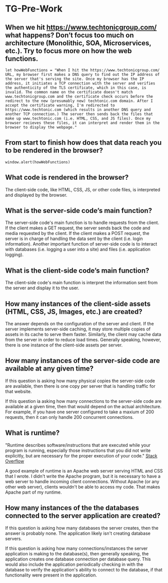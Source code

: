 # TG-Pre-Work

## When we hit https://www.techtonicgroup.com/ what happens? Don’t focus too much on architecture (Monolithic, SOA, Microservices, etc.). Try to focus more on how the web functions.

`let howWebFunctions = "When I hit the https://www.techtonicgroup.com/ URL, my browser first makes a DNS query to find out the IP address of the server that's serving the site. Once my browser has the IP address, it initiates a TCP connection with the server and verifies the authenticity of the TLS certificate, which in this case, is invalid. The common name on the certificate doesn't match www.techtonicgroup.com and the certificate check occurs before the redirect to the new (presumably new) techtonic.com domain. After I accept the certificate warning, I'm redirected to https://www.techtonic.com (which results in another DNS query and another TCP connection.) The server then sends back the files that make up www.techtonic.com (i.e. HTML, CSS, and JS files). Once my browser recieves these files, it can interpret and render them in the browser to display the webpage."`


## From start to finish how does that data reach you to be rendered in the browser?

`window.alert(howWebFunctions)`


## What code is rendered in the browser?

The client-side code, like HTML, CSS, JS, or other code files, is interpreted and displayed by the browser.

## What is the server-side code’s main function?

The server-side code's main function is to handle requests from the client. If the client makes a GET request, the server sends back the code and media requested by the client. If the client makes a POST request, the server is in charge of handling the data sent by the client (i.e. login information). Another important function of server-side code is to interact with databases (i.e. logging a user into a site) and files (i.e. application logging).

## What is the client-side code’s main function?

The client-side code's main function is interpret the information sent from the server and display it to the user. 

## How many instances of the client-side assets (HTML, CSS, JS, Images, etc.) are created?

The answer depends on the configuration of the server and client. If the server implements server-side caching, it may store multiple copies of assets in its cache to serve them faster. Similarly, the client may cache data from the server in order to reduce load times. Generally speaking, however, there is one instance of the client-side assets per server. 

## How many instances of the server-side code are available at any given time?

If this question is asking how many physical copies the server-side code are available, then there is one copy per server that is handling traffic for that website. 

If this question ia asking how many connections to the server-side code are available at a given time, then that would depend on the actual architecture. For example, if you have one server configured to take a maxium of 200 requests, then it can only handle 200 concurrent connections. 

## What is runtime?

"Runtime describes software/instructions that are executed while your program is running, especially those instructions that you did not write explicitly, but are necessary for the proper execution of your code." [Stack Overflow](https://stackoverflow.com/questions/3900549/what-is-runtime)

A good example of runtime is an Apache web server serving HTML and CSS that I wrote. I didn't write the Apache program, but it is necessary to have a web server to handle incoming client connections. Without Apache (or any other web server), clients wouldn't be able to access my code. That makes Apache part of my runtime.

## How many instances of the the databases connected to the server application are created?

If this question is asking how many databases the server creates, then the answer is probably none. The application likely isn't creating database servers.

If this question is asking how many connections/instances the server application is making to the database(s), then generally speaking, the application creates one database connection per database query. This would also include the application periodically checking in with the database to verify the application's ability to connect to the database, if that functionality were present in the application.





